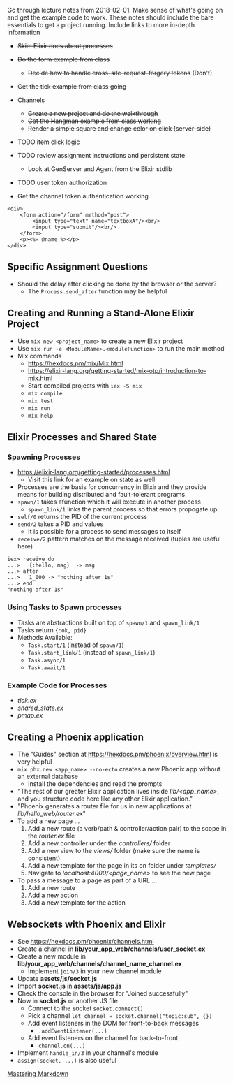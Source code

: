 Go through lecture notes from 2018-02-01. Make sense of what's going on and get the example code to work. These notes should include the bare essentials to get a project running. Include links to more in-depth information

* ~~Skim Elixir docs about processes~~
* ~~Do the form example from class~~
    * ~~Decide how to handle cross-site-request-forgery tokens~~ (Don't)
* ~~Get the tick example from class going~~
* Channels
    * ~~Create a new project and do the walkthrough~~
    * ~~Get the Hangman example from class working~~
    * ~~Render a simple square and change color on click (server-side)~~
* TODO item click logic
* TODO review assignment instructions and persistent state
    * Look at GenServer and Agent from the Elixir stdlib
* TODO user token authorization

* Get the channel token authentication working

```
<div>
    <form action="/form" method="post">
        <input type="text" name="textboxA"/><br/>
        <input type="submit"/><br/>
    </form>
    <p><%= @name %></p>
</div>
```

## Specific Assignment Questions
* Should the delay after clicking be done by the browser or the server?
    * The `Process.send_after` function may be helpful

## Creating and Running a Stand-Alone Elixir Project
* Use `mix new <project_name>` to create a new Elixir project
* Use `mix run -e <ModuleName>.<moduleFunction>` to run the main method
* Mix commands
    * https://hexdocs.pm/mix/Mix.html
    * https://elixir-lang.org/getting-started/mix-otp/introduction-to-mix.html
    * Start compiled projects with `iex -S mix`
    * `mix compile`
    * `mix test`
    * `mix run`
    * `mix help`

## Elixir Processes and Shared State
### Spawning Processes
* https://elixir-lang.org/getting-started/processes.html
    * Visit this link for an example on state as well
* Processes are the basis for concurrency in Elixir and they provide means for building distributed and fault-tolerant programs
* `spawn/1` takes afunction which it will execute in another process
    * `spawn_link/1` links the parent process so that errors propogate up
* `self/0` returns the PID of the current process
* `send/2` takes a PID and values
    * It is possible for a process to send messages to itself
* `receive/2` pattern matches on the message received (tuples are useful here)

```
iex> receive do
...>   {:hello, msg}  -> msg
...> after
...>   1_000 -> "nothing after 1s"
...> end
"nothing after 1s"
```

### Using Tasks to Spawn processes
* Tasks are abstractions built on top of `spawn/1` and `spawn_link/1`
* Tasks return `{:ok, pid}`
* Methods Available:
    * `Task.start/1` (instead of `spawn/1`)
    * `Task.start_link/1` (instead of `spawn_link/1`)
    * `Task.async/1`
    * `Task.await/1`

### Example Code for Processes
* _tick.ex_
* _shared_state.ex_
* _pmap.ex_

## Creating a Phoenix application
* The "Guides" section at https://hexdocs.pm/phoenix/overview.html is very helpful
*  `mix phx.new <app_name> --no-ecto` creates a new Phoenix app without an external database
    * Install the dependencies and read the prompts
* "The rest of our greater Elixir application lives inside *lib/<app_name>*, and you structure code here like any other Elixir application."
* "Phoenix generates a router file for us in new applications at *lib/hello_web/router.ex*"
* To add a new page ...
    1. Add a new route (a verb/path & controller/action pair) to the scope in the *router.ex* file
    2. Add a new controller under the *controllers/* folder
    3. Add a new view to the *views/* folder (make sure the name is consistent)
    4. Add a new template for the page in its on folder under *templates/*
    5. Navigate to *localhost:4000/<page_name>* to see the new page
* To pass a message to a page as part of a URL ...
    1. Add a new route
    2. Add a new action
    3. Add a new template for the action

## Websockets with Phoenix and Elixir
* See https://hexdocs.pm/phoenix/channels.html
* Create a channel in **lib/your_app_web/channels/user_socket.ex**
* Create a new module in **lib/your_app_web/channels/channel_name_channel.ex**
    * Implement `join/3` in your new channel module
* Update **assets/js/socket.js**
* Import **socket.js** in **assets/js/app.js**
* Check the console in the browser for "Joined successfully"
* Now in **socket.js** or another JS file
    * Connect to the socket `socket.connect()`
    * Pick a channel `let channel = socket.channel("topic:sub", {})`
    * Add event listeners in the DOM for front-to-back messages
        * `.addEventListener(...)`
    * Add event listeners on the channel for back-to-front
        * `channel.on(...)`
* Implement `handle_in/3` in your channel's module
* `assign(socket, ...)` is also useful

[Mastering Markdown](https://guides.github.com/features/mastering-markdown/)
